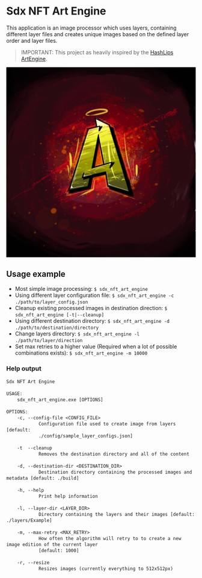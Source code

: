 # Sdx NFT Art Engine

This application is an image processor which uses layers, containing different layer files and creates unique images
based on the defined layer order and layer files.

> IMPORTANT: This project as heavily inspired by the [HashLips ArtEngine](https://github.com/HashLips/hashlips_art_engine).

![Logo](/assets/Readme_Logo.png "Amen_A")

## Usage example

- Most simple image processing: `$ sdx_nft_art_engine`
- Using different layer configuration file: `$ sdx_nft_art_engine -c ./path/to/layer_config.json`
- Cleanup existing processed images in destination direction: `$ sdx_nft_art_engine [-t|--cleanup]`
- Using different destination directory: `$ sdx_nft_art_engine -d ./path/to/destination/directory`
- Change layers directory: `$ sdx_nft_art_engine -l ./path/to/layer/direction`
- Set max retries to a higher value (Required when a lot of possible combinations
  exists): `$ sdx_nft_art_engine -m 10000`

### Help output

```text
Sdx NFT Art Engine

USAGE:
    sdx_nft_art_engine.exe [OPTIONS]

OPTIONS:
    -c, --config-file <CONFIG_FILE>
            Configuration file used to create image from layers [default:
            ./config/sample_layer_configs.json]

    -t  --cleanup
            Removes the destination directory and all of the content

    -d, --destination-dir <DESTINATION_DIR>
            Destination directory containing the processed images and metadata [default: ./build]

    -h, --help
            Print help information

    -l, --layer-dir <LAYER_DIR>
            Directory containing the layers and their images [default: ./layers/Example]

    -m, --max-retry <MAX_RETRY>
            How often the algorithm will retry to to create a new image edition of the current layer
            [default: 1000]

    -r, --resize
            Resizes images (currently everything to 512x512px)
```
